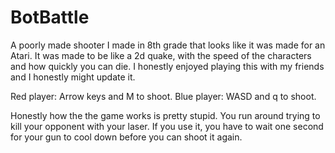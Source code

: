 # BotBattle
A poorly made shooter I made in  8th grade that looks like it was made for an Atari. It was made to be like a 2d quake, with the speed of the characters and how quickly you can die. I honestly enjoyed playing this with my friends and I honestly might update it.

Red player: Arrow keys and M to shoot.
Blue player: WASD and q to shoot.

Honestly how the the game works is pretty stupid. You run around trying to kill your opponent with your laser. If you use it, you have to wait one second for your gun to cool down before you can shoot it again.
